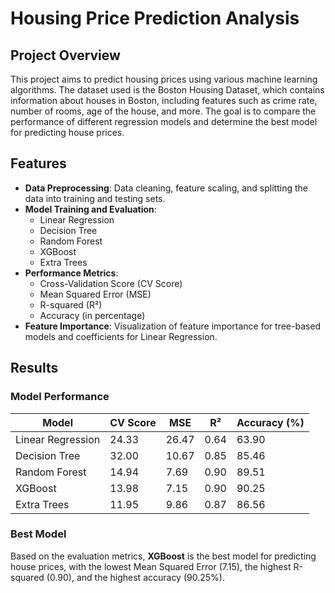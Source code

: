 # Housing Price Prediction Analysis

## Project Overview

This project aims to predict housing prices using various machine learning algorithms. The dataset used is the Boston Housing Dataset, which contains information about houses in Boston, including features such as crime rate, number of rooms, age of the house, and more. The goal is to compare the performance of different regression models and determine the best model for predicting house prices.

## Features

- **Data Preprocessing**: Data cleaning, feature scaling, and splitting the data into training and testing sets.
- **Model Training and Evaluation**:
  - Linear Regression
  - Decision Tree
  - Random Forest
  - XGBoost
  - Extra Trees
- **Performance Metrics**: 
  - Cross-Validation Score (CV Score)
  - Mean Squared Error (MSE)
  - R-squared (R²)
  - Accuracy (in percentage)
- **Feature Importance**: Visualization of feature importance for tree-based models and coefficients for Linear Regression.

## Results

### Model Performance

| Model              | CV Score | MSE   | R²   | Accuracy (%) |
|--------------------|----------|-------|------|--------------|
| Linear Regression  | 24.33    | 26.47 | 0.64 | 63.90        |
| Decision Tree      | 32.00    | 10.67 | 0.85 | 85.46        |
| Random Forest      | 14.94    | 7.69  | 0.90 | 89.51        |
| XGBoost            | 13.98    | 7.15  | 0.90 | 90.25        |
| Extra Trees        | 11.95    | 9.86  | 0.87 | 86.56        |

### Best Model
Based on the evaluation metrics, **XGBoost** is the best model for predicting house prices, with the lowest Mean Squared Error (7.15), the highest R-squared (0.90), and the highest accuracy (90.25%).
